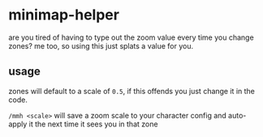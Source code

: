 # minimap-helper
are you tired of having to type out the zoom value every time you change zones?
me too, so using this just splats a value for you.

## usage
zones will default to a scale of `0.5`, if this offends you just change it in
the code.

`/mmh <scale>` will save a zoom scale to your character config and auto-apply it
the next time it sees you in that zone
